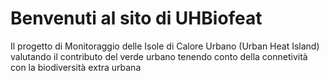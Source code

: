 # Benvenuti al sito di UHBiofeat

Il progetto di Monitoraggio delle Isole di Calore Urbano (Urban Heat Island) valutando il contributo del verde urbano tenendo conto della connetività con la biodiversità extra urbana 
